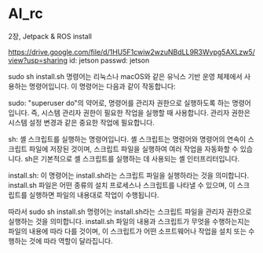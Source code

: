 # AI_rc
2장, Jetpack & ROS install

https://drive.google.com/file/d/1HU5F1cwiw2wzuNBdLL9R3Wvpg5AXLzw5/view?usp=sharing
id: jetson
passwd: jetson

sudo sh install.sh 명령어는 리눅스나 macOS와 같은 유닉스 기반 운영 체제에서 사용하는 명령어입니다. 이 명령어는 다음과 같이 작동합니다:

sudo: "superuser do"의 약어로, 명령어를 관리자 권한으로 실행하도록 하는 명령어입니다. 즉, 시스템 관리자 권한이 필요한 작업을 실행할 때 사용합니다. 관리자 권한은 시스템 설정 변경과 같은 중요한 작업에 필요합니다.

sh: 셸 스크립트를 실행하는 명령어입니다. 셸 스크립트는 명령어와 명령어의 연속이 스크립트 파일에 저장된 것이며, 스크립트 파일을 실행하여 여러 작업을 자동화할 수 있습니다. sh은 기본적으로 셸 스크립트를 실행하는 데 사용되는 셸 인터프리터입니다.

install.sh: 이 명령어는 install.sh라는 스크립트 파일을 실행하라는 것을 의미합니다. install.sh 파일은 어떤 종류의 설치 프로세스나 스크립트를 나타낼 수 있으며, 이 스크립트를 실행하면 파일의 내용대로 작업이 수행됩니다.

따라서 sudo sh install.sh 명령어는 install.sh라는 스크립트 파일을 관리자 권한으로 실행하는 것을 의미합니다. install.sh 파일의 내용과 스크립트가 무엇을 수행하는지는 파일의 내용에 따라 다를 것이며, 이 스크립트가 어떤 소프트웨어나 작업을 설치 또는 수행하는 것에 따라 역할이 달라집니다.
